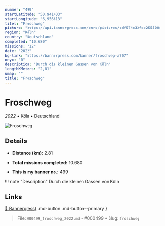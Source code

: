 ```yaml
---
nummer: "499"
startLatitude: "50,941403"
startLongitude: "6,956613"
titel: "Froschweg"
picture: "https://api.bannergress.com/bnrs/pictures/cdf574c32fee255500e271027605b243"
region: "Köln"
country: "Deutschland"
completed: "10.680"
missions: "12"
date: "2022"
bg-link: "https://bannergress.com/banner/froschweg-a707"
onyx: "0"
description: "Durch die kleinen Gassen von Köln"
lengthKMeters: "2,81"
umap: ""
title: "Froschweg"
---
```

# Froschweg

*2022* • Köln • Deutschland

![Froschweg](https://api.bannergress.com/bnrs/pictures/cdf574c32fee255500e271027605b243)

## Details
- **Distance (km):** 2.81

- **Total missions completed:** 10.680
- **This is my banner no.:** 499


!!! note "Description"
    Durch die kleinen Gassen von Köln



## Links
[🔗 Bannergress](https://bannergress.com/banner/froschweg-a707){ .md-button .md-button--primary }



> File: `000499_froschweg_2022.md` • #000499 • Slug: `froschweg`

